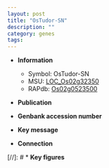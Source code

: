```yaml
---
layout: post
title: "OsTudor-SN"
description: ""
category: genes
tags: 
---
```


* **Information**  
    + Symbol: OsTudor-SN  
    + MSU: [LOC_Os02g32350](http://rice.uga.edu/cgi-bin/ORF_infopage.cgi?orf=LOC_Os02g32350)  
    + RAPdb: [Os02g0523500](http://rapdb.dna.affrc.go.jp/viewer/gbrowse_details/irgsp1?name=Os02g0523500)  

* **Publication**  

* **Genbank accession number**  

* **Key message**  

* **Connection**  

[//]: # * **Key figures**  


